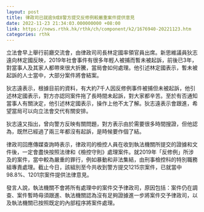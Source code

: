```yaml
---
layout: post
title: 律政司已就逾9成8警方提交反修例較嚴重案件提供意見
date: 2022-11-23 21:34:03.000000000 +08:00
link: https://news.rthk.hk/rthk/ch/component/k2/1676940-20221123.htm
categories: rthk
---
```


立法會早上舉行前廳交流會，由律政司司長林定國率領官員出席。新思維議員狄志遠向林定國反映，2019年社會事件有很多年輕人被捕而暫未被起訴，前後已3年，對當事人及其家人都帶來很大折騰，當局會如何處理。他引述林定國表示，暫未被起訴的人士當中，大部分案件將會結案。 

狄志遠表示，根據目前的資料，有大約7千人因反修例事件被捕但未被起訴，他引述林定國表示，對方亦認同案件拖了長時間未起訴，對大家都辛苦。至於有否通知當事人有關決定，他引述林定國表示，操作上他不太了解。狄志遠表示會跟進，希望當局可以向立法會交代有關安排。

狄志遠又指出，曾向警方反映有關問題，對方表示由於需要很多時間搜證，但他認為，既然已經過了兩三年都沒有起訴，是時候要作個了結。

律政司回應傳媒查詢時表示，律政司的檢控人員在收到執法機關所提交的證據和文件後，一定會盡快按照法律和《檢控守則》處理案件。就2019年「反修例」所涉及的案件，當中較為嚴重的罪行，例如暴動和非法集結，由刑事檢控科的特別職務組專責處理。截止今日，該組別至今共收到警方提交1215宗案件，已就當中98.8%、1201宗案件提供法律意見。

發言人說，執法機關不會將所有處理中的案件交予律政司，原因包括：案件仍在調查、案件暫時毋須跟進、執法機關認為沒有足夠證據進一步將案件交予律政司，以及執法機關已按照既定的內部程序將案件處理。
